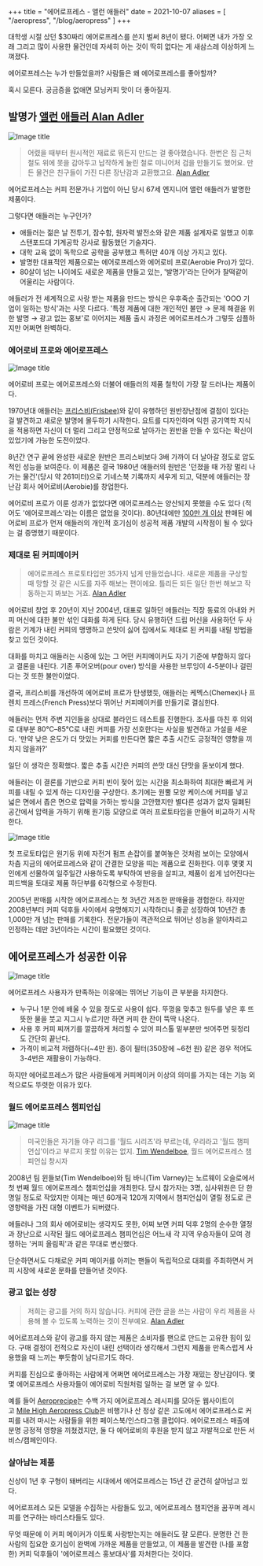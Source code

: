 +++
title = "에어로프레스 - 앨런 애들러"
date = 2021-10-07
aliases = [
    "/aeropress",
    "/blog/aeropress"
]
+++

대학생 시절 샀던 $30짜리 에어로프레스를 쓴지 벌써 8년이 됐다. 어쩌면 내가 가장 오래 그리고 많이 사용한 물건인데 자세히 아는 것이 딱히 없다는 게 새삼스레 이상하게 느껴졌다.

에어로프레스는 누가 만들었을까? 사람들은 왜 에어로프레스를 좋아할까?

혹시 모른다. 궁금증을 없애면 모닝커피 맛이 더 좋아질지.

## 발명가 [앨런 애들러 Alan Adler](https://www.wired.com/2015/03/first-alan-adler-invented-the-aerobie-now-hes-created-the-perfect-cup-of-coffee/)

![Image title](https://bear-images.sfo2.cdn.digitaloceanspaces.com/kang-1662220644.webp)

> 어렸을 때부터 원시적인 재료로 뭐든지 만드는 걸 좋아했습니다. 한번은 집 근처 철도 위에 못을 감아두고 납작하게 눌린 철로 미니어처 검을 만들기도 했어요. 만든 물건은 친구들이 가진 다른 장난감과 교환했고요.
> [Alan Adler](https://www.wired.com/2015/03/first-alan-adler-invented-the-aerobie-now-hes-created-the-perfect-cup-of-coffee/)

에어로프레스는 커피 전문가나 기업이 아닌 당시 67세 엔지니어 앨런 애들러가 발명한 제품이다.

그렇다면 애들러는 누구인가?

* 애들러는 젊은 날 전투기, 잠수함, 원자력 발전소와 같은 제품 설계자로 일했고 이후 스탠포드대 기계공학 강사로 활동했던 기술자다.
* 대학 교육 없이 독학으로 공학을 공부했고 특허만 40개 이상 가지고 있다.
* 발명한 대표적인 제품으로는 에어로프레스와 에어로비 프로(Aerobie Pro)가 있다.
* 80살이 넘는 나이에도 새로운 제품을 만들고 있는, '발명가'라는 단어가 찰떡같이 어울리는 사람이다.

애들러가 전 세계적으로 사랑 받는 제품을 만드는 방식은 우후죽순 출간되는 'OOO 기업이 일하는 방식'과는 사뭇 다르다. '특정 제품에 대한 개인적인 불만 → 문제 해결을 위한 발명 → 광고 없는 홍보'로 이어지는 제품 출시 과정은 에어로프레스가 그렇듯 심플하지만 어쩌면 완벽하다.

### 에어로비 프로와 에어로프레스

![Image title](https://bear-images.sfo2.cdn.digitaloceanspaces.com/kang-1662220660.webp)

에어로비 프로는 에어로프레스와 더불어 애들러의 제품 철학이 가장 잘 드러나는 제품이다.

1970년대 애들러는 [프리스비(Frisbee)](https://ko.wikipedia.org/wiki/%EC%9B%90%EB%B0%98_%EC%9E%A5%EB%82%9C%EA%B0%90)와 같이 유행하던 원반장난점에 결점이 있다는 걸 발견하고 새로운 발명에 몰두하기 시작한다. 요트를 디자인하며 익힌 공기역학 지식을 적용하면 자신이 더 멀리 그리고 안정적으로 날아가는 원반을 만들 수 있다는 확신이 있었기에 가능한 도전이었다.

8년간 연구 끝에 완성한 새로운 원반은 프리스비보다 3배 가까이 더 날아갈 정도로 압도적인 성능을 보여준다. 이 제품은 결국 1980년 애들러의 원반은 '던졌을 때 가장 멀리 나가는 물건'(당시 약 261미터)으로 기네스북 기록까지 세우게 되고, 덕분에 애들러는 장난감 회사 에어로비(Aerobie)를 창업한다.

에어로비 프로가 이룬 성과가 없었다면 에어로프레스는 양산되지 못했을 수도 있다 (적어도 '에어로프레스'라는 이름은 없었을 것이다). 80년대에만 [100만 개 이상](https://en.wikipedia.org/wiki/Aerobie) 판매된 에어로비 프로가 먼저 애들러의 개인적 호기심이 성공적 제품 개발의 시작점이 될 수 있다는 걸 증명했기 때문이다.

### 제대로 된 커피메이커

> 에어로프레스 프로토타입만 35가지 넘게 만들었습니다. 새로운 제품을 구상할 때 망할 것 같은 시도를 자주 해보는 편이에요. 틀리든 되든 일단 한번 해보고 작동하는지 봐보는 거죠.
> [Alan Adler](https://vimeo.com/ondemand/aeropressmovie)

에어로비 창업 후 20년이 지난 2004년, 대표로 일하던 애들러는 직장 동료의 아내와 커피 머신에 대한 불만 섞인 대화를 하게 된다. 당시 유행하던 드립 머신을 사용하던 두 사람은 기계가 내린 커피의 맹맹하고 쓴맛이 싫어 집에서도 제대로 된 커피를 내릴 방법을 찾고 있던 것이다.

대화를 마치고 애들러는 시중에 있는 그 어떤 커피메이커도 자기 기준에 부합하지 않다고 결론을 내린다. 기존 푸어오버(pour over) 방식을 사용한 브루잉이 4-5분이나 걸린다는 것 또한 불만이었다.

결국, 프리스비를 개선하여 에어로비 프로가 탄생했듯, 애들러는 케멕스(Chemex)나 프렌치 프레스(French Press)보다 뛰어난 커피메이커를 만들기로 결심한다.

애들러는 먼저 주변 지인들을 상대로 블라인드 테스트를 진행한다. 조사를 마친 후 의외로 대부분 80℃–85℃로 내린 커피를 가장 선호한다는 사실을 발견하고 가설을 세운다. '만약 낮은 온도가 더 맛있는 커피를 만든다면 짧은 추출 시간도 긍정적인 영향을 끼치지 않을까?'

일단 이 생각은 정확했다. 짧은 추출 시간은 커피의 쓴맛 대신 단맛을 돋보이게 했다.

애들러는 이 결론를 기반으로 커피 빈이 젖어 있는 시간을 최소화하여 최대한 빠르게 커피를 내릴 수 있게 하는 디자인을 구상한다. 초기에는 원뿔 모양 케이스에 커피를 넣고 넓은 면에서 좁은 면으로 압력을 가하는 방식을 고안했지만 별다른 성과가 없자 밀폐된 공간에서 압력을 가하기 위해 원기둥 모양으로 여러 프로토타입을 만들어 비교하기 시작한다.

![Image title](https://bear-images.sfo2.cdn.digitaloceanspaces.com/kang-1662220673.webp)

첫 프로토타입은 원기둥 위에 자전거 펌프 손잡이를 붙여놓은 것처럼 보이는 모양에서 차츰 지금의 에어로프레스와 같이 간결한 모양을 띠는 제품으로 진화한다. 이후 몇몇 지인에게 선물하여 일주일간 사용하도록 부탁하여 반응을 살피고, 제품이 쉽게 넘어진다는 피드백을 토대로 제품 하단부를 6각형으로 수정한다.

2005년 판매를 시작한 에어로프레스는 첫 3년간 저조한 판매율을 경험한다. 하지만 2008년부터 커피 덕후들 사이에서 유명해지기 시작하더니 줄곧 성장하여 10년간 총 1,000만 개 넘는 판매를 기록한다. 전문가들이 객관적으로 뛰어난 성능을 알아차리고 인정하는 데만 3년이라는 시간이 필요했던 것이다.

## 에어로프레스가 성공한 이유

![Image title](https://bear-images.sfo2.cdn.digitaloceanspaces.com/kang-1662220682.webp)

에어로프레스 사용자가 만족하는 이유에는 뛰어난 기능이 큰 부분을 차지한다.

* 누구나 1분 안에 배울 수 있을 정도로 사용이 쉽다. 뚜껑을 맞추고 원두를 넣은 후 뜨뜻한 물을 붓고 지그시 누르기만 하면 커피 한 잔이 뚝딱 나온다.
* 사용 후 커피 찌꺼기를 깔끔하게 처리할 수 있어 피스톨 밑부분만 씻어주면 뒷정리도 간단히 끝난다.
* 가격이 비교적 저렴하다(\~4만 원). 종이 필터(350장에 \~6천 원) 같은 경우 적어도 3-4번은 재활용이 가능하다.

하지만 에어로프레스가 많은 사람들에게 커피메이커 이상의 의미를 가지는 데는 기능 외적으로도 뚜렷한 이유가 있다.

### 월드 에어로프레스 챔피언십

![Image title](https://bear-images.sfo2.cdn.digitaloceanspaces.com/kang-1662220689.webp)

> 미국인들은 자기들 야구 리그를 '월드 시리즈'라 부르는데, 우리라고 '월드 챔피언십'이라고 부르지 못할 이유는 없지.
> [Tim Wendelboe](https://vimeo.com/ondemand/aeropressmovie), 월드 에어로프레스 챔피언십 창시자

2008년 팀 윈들보(Tim Wendelboe)와 팀 바니(Tim Varney)는 노르웨이 오슬로에서 첫 번째 월드 에어로프레스 챔피언십을 개최한다. 당시 참가자는 3명, 심사위원은 단 한 명일 정도로 작았지만 이제는 매년 60개국 120개 지역에서 챔피언십이 열릴 정도로 큰 영향력을 가진 대형 이벤트가 되버렸다.

애들러나 그의 회사 에어로비는 생각지도 못한, 어찌 보면 커피 덕후 2명의 순수한 열정과 장난으로 시작된 월드 에어로프레스 챔피언십은 어느새 각 지역 우승자들이 모여 경쟁하는 '커피 올림픽'과 같은 무대로 변신했다.

단순하면서도 다채로운 커피 메이커를 아끼는 팬들이 독립적으로 대회를 주최하면서 커피 시장에 새로운 문화를 만들어낸 것이다.

### 광고 없는 성장

> 저희는 광고를 거의 하지 않습니다. 커피에 관한 글을 쓰는 사람이 우리 제품을 사용해 볼 수 있도록 노력하는 것이 전부예요.
> [Alan Adler](https://www.wired.com/2015/03/first-alan-adler-invented-the-aerobie-now-hes-created-the-perfect-cup-of-coffee/)

에어로프레스와 같이 광고를 하지 않는 제품은 소비자를 팬으로 만드는 고유한 힘이 있다. 구매 결정이 전적으로 자신이 내린 선택이라 생각해서 그런지 제품을 만족스럽게 사용했을 때 느끼는 뿌듯함이 남다르기도 하다.

커피를 진심으로 좋아하는 사람에게 어쩌면 에어로프레스는 가장 재밌는 장난감이다. 몇몇 에어로프레스 사용자들이 에어로비 직원처럼 일하는 걸 보면 알 수 있다.

예를 들어 [Aeroprecipe](https://aeroprecipe.com/)는 수백 가지 에어로프레스 레시피를 모아둔 웹사이트이고 [Mile High Aeropress Club](https://www.facebook.com/MileHighAeropressClub/)은 비행기나 산 정상 같은 고도에서 에어로프레스로 커피를 내려 마시는 사람들을 위한 페이스북/인스타그램 클럽이다. 에어로프레스 매출에 분명 긍정적 영향을 끼쳤겠지만, 둘 다 에어로비의 후원을 받지 않고 자발적으로 만든 서비스/캠페인이다.

### 살아남는 제품

신상이 1년 후 구형이 돼버리는 시대에서 에어로프레스는 15년 간 굳건히 살아남고 있다.

에어로프레스 모든 모델을 수집하는 사람들도 있고, 에어로프레스 챔피언을 꿈꾸며 레시피를 연구하는 바리스타들도 있다.

무엇 때문에 이 커피 메이커가 이토록 사랑받는지는 애들러도 잘 모른다. 분명한 건 한 사람의 집요한 호기심이 완벽에 가까운 제품을 만들었고, 이 제품을 발견한 (나를 포함한) 커피 덕후들이 '에어로프레스 홍보대사'를 자처한다는 것이다.